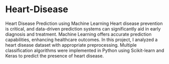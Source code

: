 # Heart-Disease

Heart Disease Prediction using Machine Learning
Heart disease prevention is critical, and data-driven prediction systems can significantly aid in early diagnosis and treatment. Machine Learning offers accurate prediction capabilities, enhancing healthcare outcomes.
In this project, I analyzed a heart disease dataset with appropriate preprocessing. Multiple classification algorithms were implemented in Python using Scikit-learn and Keras to predict the presence of heart disease.
